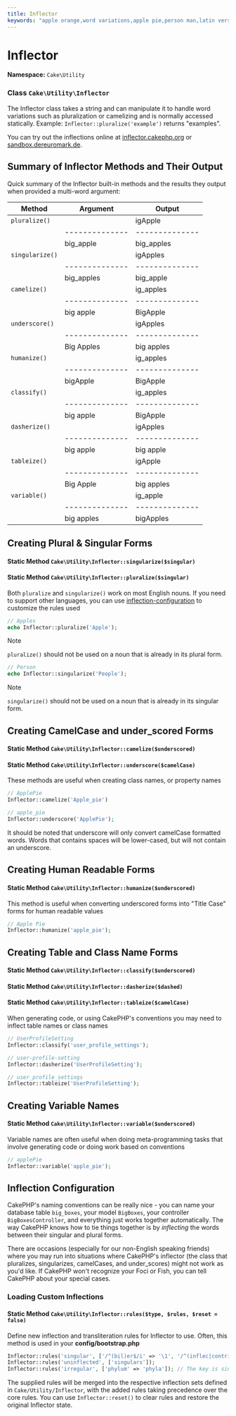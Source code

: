 ```yaml
---
title: Inflector
keywords: "apple orange,word variations,apple pie,person man,latin versions,profile settings,php class,initial state,puree,slug,apples,oranges,user profile,underscore"
---
```


# Inflector

**Namespace:** `Cake\Utility`


### Class `Cake\Utility\Inflector`


The Inflector class takes a string and can manipulate it to handle word
variations such as pluralization or camelizing and is normally accessed
statically. Example:
`Inflector::pluralize('example')` returns "examples".

You can try out the inflections online at [inflector.cakephp.org](https://inflector.cakephp.org/) or [sandbox.dereuromark.de](https://sandbox.dereuromark.de/sandbox/inflector).
<a id="inflector-methods-summary"></a>
## Summary of Inflector Methods and Their Output

Quick summary of the Inflector built-in methods and the results they output
when provided a multi-word argument:


| Method | Argument | Output |
| --- | --- | --- |
| `pluralize()`   | | igApple      | | igApples     | |
|  | -------------- | -------------- |
|  | big_apple | big_apples |
| `singularize()` | | igApples     | | igApple      | |
|  | -------------- | -------------- |
|  | big_apples | big_apple |
| `camelize()`    | | ig_apples    | | igApples     | |
|  | -------------- | -------------- |
|  | big apple | BigApple |
| `underscore()`  | | igApples     | | ig_apples    | |
|  | -------------- | -------------- |
|  | Big Apples | big apples |
| `humanize()`    | | ig_apples    | | ig Apples    | |
|  | -------------- | -------------- |
|  | bigApple | BigApple |
| `classify()`    | | ig_apples    | | igApple      | |
|  | -------------- | -------------- |
|  | big apple | BigApple |
| `dasherize()`   | | igApples     | | ig-apples    | |
|  | -------------- | -------------- |
|  | big apple | big apple |
| `tableize()`    | | igApple      | | ig_apples    | |
|  | -------------- | -------------- |
|  | Big Apple | big apples |
| `variable()`    | | ig_apple     | | igApple      | |
|  | -------------- | -------------- |
|  | big apples | bigApples |


## Creating Plural & Singular Forms

#### Static Method `Cake\Utility\Inflector::singularize($singular)`

#### Static Method `Cake\Utility\Inflector::pluralize($singular)`


Both `pluralize` and `singularize()` work on most English nouns. If you need
to support other languages, you can use [inflection-configuration](#inflection-configuration) to
customize the rules used

```php
// Apples
echo Inflector::pluralize('Apple');
```
> [!NOTE]
> `pluralize()` should not be used on a noun that is already in its plural form.
```php
// Person
echo Inflector::singularize('People');
```
> [!NOTE]
> `singularize()` should not be used on a noun that is already in its singular form.
>
## Creating CamelCase and under_scored Forms

#### Static Method `Cake\Utility\Inflector::camelize($underscored)`

#### Static Method `Cake\Utility\Inflector::underscore($camelCase)`


These methods are useful when creating class names, or property names
```php
// ApplePie
Inflector::camelize('Apple_pie')

// apple_pie
Inflector::underscore('ApplePie');
```
It should be noted that underscore will only convert camelCase formatted words.
Words that contains spaces will be lower-cased, but will not contain an
underscore.

## Creating Human Readable Forms

#### Static Method `Cake\Utility\Inflector::humanize($underscored)`


This method is useful when converting underscored forms into "Title Case" forms
for human readable values
```php
// Apple Pie
Inflector::humanize('apple_pie');
```
## Creating Table and Class Name Forms

#### Static Method `Cake\Utility\Inflector::classify($underscored)`

#### Static Method `Cake\Utility\Inflector::dasherize($dashed)`

#### Static Method `Cake\Utility\Inflector::tableize($camelCase)`


When generating code, or using CakePHP's conventions you may need to inflect
table names or class names
```php
// UserProfileSetting
Inflector::classify('user_profile_settings');

// user-profile-setting
Inflector::dasherize('UserProfileSetting');

// user_profile_settings
Inflector::tableize('UserProfileSetting');
```
## Creating Variable Names

#### Static Method `Cake\Utility\Inflector::variable($underscored)`


Variable names are often useful when doing meta-programming tasks that involve
generating code or doing work based on conventions
```php
// applePie
Inflector::variable('apple_pie');
```
<a id="inflection-configuration"></a>
## Inflection Configuration

CakePHP's naming conventions can be really nice - you can name your database
table `big_boxes`, your model `BigBoxes`, your controller
`BigBoxesController`, and everything just works together automatically. The
way CakePHP knows how to tie things together is by *inflecting* the words
between their singular and plural forms.

There are occasions (especially for our non-English speaking friends) where you
may run into situations where CakePHP's inflector (the class that pluralizes,
singularizes, camelCases, and under\_scores) might not work as you'd like. If
CakePHP won't recognize your Foci or Fish, you can tell CakePHP about your
special cases.

### Loading Custom Inflections

#### Static Method `Cake\Utility\Inflector::rules($type, $rules, $reset = false)`


Define new inflection and transliteration rules for Inflector to use.  Often,
this method is used in your **config/bootstrap.php**
```php
Inflector::rules('singular', ['/^(bil)er$/i' => '\1', '/^(inflec|contribu)tors$/i' => '\1ta']);
Inflector::rules('uninflected', ['singulars']);
Inflector::rules('irregular', ['phylum' => 'phyla']); // The key is singular form, value is plural form
```

The supplied rules will be merged into the respective inflection sets defined in
`Cake/Utility/Inflector`, with the added rules taking precedence over the core
rules. You can use `Inflector::reset()` to clear rules and restore the
original Inflector state.

